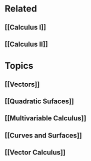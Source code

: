 # Related 

## [[Calculus I]]
## [[Calculus II]]

# Topics

## [[Vectors]]
## [[Quadratic Sufaces]]
## [[Multivariable Calculus]]
## [[Curves and Surfaces]]
## [[Vector Calculus]]